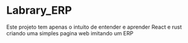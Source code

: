 # Labrary_ERP


Este projeto tem apenas o intuito de entender e aprender React e rust criando uma simples pagina web imitando um ERP
